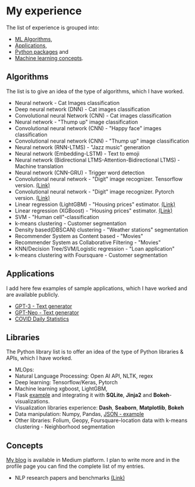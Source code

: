 # My experience
The list of experience is grouped into: 
* [ML Algorithms](https://github.com/tmgthb/portfolio/blob/main/README.md#algorithms), 
* [Applications](https://github.com/tmgthb/portfolio/blob/main/README.md#Applications), 
* [Python packages](https://github.com/tmgthb/portfolio/blob/main/README.md#Libraries) and 
* [Machine learning concepts](https://github.com/tmgthb/portfolio/blob/main/README.md#Concepts). 

## Algorithms
The list is to give an idea of the type of algorithms, which I have worked. 

* Neural network - Cat Images classification
* Deep neural network (DNN) - Cat images classification
* Convolutional neural Network (CNN) - Cat images classification
* Neural network - "Thump up" image classification
* Convolutional neural network (CNN)  - "Happy face" images classification
* Convolutional neural network (CNN) - "Thump up" image classification
* Neural network (RNN-LTMS) - "Jazz music" generation
* Neural network (Embedding-LSTM) - Text to emoji
* Neural network (Bidirectional LTMS-Attention-Bidirectional LTMS) - Machine translation
* Neural network (CNN-GRU) - Trigger word detection
* Convolutional neural network - "Digit" image recognizer. Tensorflow version. [(Link)](https://www.kaggle.com/tmkggl/tensorflow-cnn-hand-digit-recognizer)
* Convolutional neural network - "Digit" image recognizer. Pytorch version. [(Link)](https://www.kaggle.com/tmkggl/pytorch-cnn-digit-recognizer)
* Linear regression (LightGBM) - "Housing prices" estimator. [(Link)](https://www.kaggle.com/tmkggl/lightgbm-model-crossvalidation)
* Linear regression (XGBoost) - "Housing prices" estimator.  [(Link)](https://www.kaggle.com/tmkggl/real-estate-competition-with-xgboost)
* SVM - "Human cell"-classification
* k-means clustering - Customer segmentation
* Density based(DBSCAN) clustering - "Weather stations" segmentation
* Recommender System as Content based - "Movies"
* Recommender System as Collaborative Filtering - "Movies"
* KNN/Decision Tree/SVM/Logistic regression - "Loan application"
* k-means clustering with Foursquare - Customer segmentation

## Applications
I add here few examples of sample applications, which I have worked and are available publicly.
* [GPT-3 - Text generator](https://share.streamlit.io/tmgthb/gpt-3/main/gpt3.py)
* [GPT-Neo - Text generator](https://share.streamlit.io/tmgthb/gptneo/main/gptneo.py)
* [COVID Daily Statistics](https://share.streamlit.io/tmgthb/covid/main/covid.py)


## Libraries
The Python library list is to offer an idea of the type of Python libraries & APIs, which I have worked. 
* MLOps: 
* Natural Language Processing: Open AI API, NLTK, regex
* Deep learning: Tensorflow/Keras, Pytorch
* Machine learning xgboost, LightGBM,
* Flask [example](https://github.com/tmgthb/flask) and integrating it with **SQLite**, **Jinja2** and **Bokeh**-visualizations. 
* Visualization libraries experience: **Dash**, **Seaborn**, **Matplotlib**, **Bokeh** 
* Data manipulation: Numpy, Pandas, [JSON - example](https://github.com/tmgthb/portfolio/blob/main/json/json_example.py)
* Other libraries: Folium, Geopy, Foursquare-location data with k-means clustering - Neighborhood segmentation 

## Concepts

[My blog](https://medium.com/@tmmtt/) is available in Medium platform. I plan to write more and in the profile page you can find the complete list of my entries. 

* NLP research papers and benchmarks [(Link)](https://medium.com/@tmmtt/natural-language-processing-nlp-dc2c1d8d4110)
